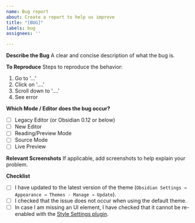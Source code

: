 ```yaml
---
name: Bug report
about: Create a report to help us improve
title: "[BUG]"
labels: bug
assignees: ''

---
```


**Describe the Bug**
A clear and concise description of what the bug is.

**To Reproduce**
Steps to reproduce the behavior:
1. Go to '...'
2. Click on '....'
3. Scroll down to '....'
4. See error

**Which Mode / Editor does the bug occur?**
- [ ] Legacy Editor (or Obsidian 0.12 or below)
- [ ] New Editor
- [ ] Reading/Preview Mode
- [ ] Source Mode
- [ ] Live Preview

**Relevant Screenshots**
If applicable, add screenshots to help explain your problem.

**Checklist**
- [ ] I have updated to the latest version of the theme (`Obsidian Settings → Appearance → Themes - Manage → Update`).
- [ ] I checked that the issue does not occur when using the default theme.
- [ ] In case I am missing an UI element, I have checked that it cannot be re-enabled with the [Style Settings plugin](https://github.com/mgmeyers/obsidian-style-settings).
